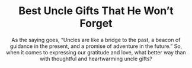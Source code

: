 ---
layout: post
title: Best Uncle Gifts That He Won’t Forget
subtitle: As the saying goes, “Uncles are like a bridge to the past, a beacon of guidance in the present, and a promise of adventure in the future.” So, when it comes to expressing our gratitude and love, what better way than with thoughtful and heartwarming uncle gifts?
header-img: "img/post/2023/09/copied/medium_uncle_gifts_59914749e4.jpg"
header-style: text
permalink: "/uncle-gifts/"
catalog: true
tags:
  - Recipients 
  - Men
---  